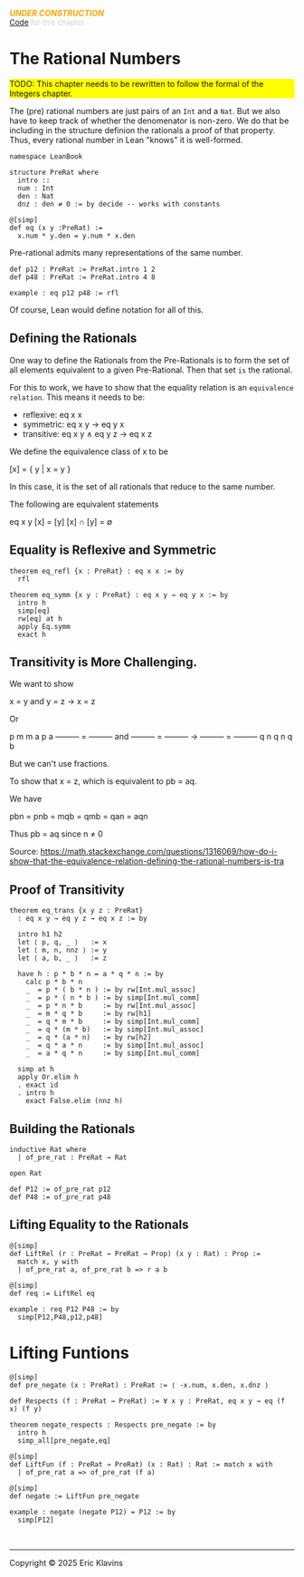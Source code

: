 
<div style='display:none'>
--  Copyright (C) 2025  Eric Klavins
--
--  This program is free software: you can redistribute it and/or modify
--  it under the terms of the GNU General Public License as published by
--  the Free Software Foundation, either version 3 of the License, or
--  (at your option) any later version.   
</div>

<span style='color: orange'>***UNDER CONSTRUCTION***</span><br>
<span style='color: lightgray; font-size: 10pt'><a href='https://github.com/klavins/LeanBook/blob/main/main/../LeanBook/Chapters/Numbers.lean'>Code</a> for this chapter</span>
 # The Rational Numbers

<div style='background: yellow'>TODO: This chapter needs to be rewritten to follow the formal of the Integers chapter.</div>

The (pre) rational numbers are just pairs of an `Int` and a `Nat`. But we also have to keep track of whether the denomenator is non-zero. We do that be including in the structure definion the rationals a proof of that property. Thus, every rational number in Lean "knows" it is well-formed. 
```lean
namespace LeanBook

structure PreRat where
  intro ::
  num : Int
  den : Nat
  dnz : den ≠ 0 := by decide -- works with constants

@[simp]
def eq (x y :PreRat) :=
  x.num * y.den = y.num * x.den
```
 Pre-rational admits many representations of the same number. 
```lean
def p12 : PreRat := PreRat.intro 1 2
def p48 : PreRat := PreRat.intro 4 8

example : eq p12 p48 := rfl
```
 Of course, Lean would define notation for all of this. 
 ## Defining the Rationals

One way to define the Rationals from the Pre-Rationals is to form the set of all elements equivalent to a given Pre-Rational. Then that set `is` the rational.

For this to work, we have to show that the equality relation is an `equivalence relation`. This means it needs to be:

  - reflexive: eq x x
  - symmetric: eq x y → eq y x
  - transitive: eq x y ∧ eq y z → eq x z

We define the equivalence class of x to be

  [x] = { y | x = y }

In this case, it is the set of all rationals that reduce to the same number.

The following are equivalent statements

  eq x y
  [x] = [y]
  [x] ∩ [y] = ∅


 ## Equality is Reflexive and Symmetric 
```lean
theorem eq_refl {x : PreRat} : eq x x := by
  rfl

theorem eq_symm {x y : PreRat} : eq x y → eq y x := by
  intro h
  simp[eq]
  rw[eq] at h
  apply Eq.symm
  exact h
```
 ## Transitivity is More Challenging.

We want to show

   x  =  y   and   y  =  z  →  x  =  z

Or

   p     m         m     a      p     a
  ——— = ———  and  ——— = ——— →  ——— = ———
   q     n         q     n      q     b

But we can't use fractions.

To show that x = z, which is equivalent to pb = aq.

We have

   pbn = pnb = mqb = qmb = qan = aqn

   Thus pb = aq since n ≠ 0

   Source: https://math.stackexchange.com/questions/1316069/how-do-i-show-that-the-equivalence-relation-defining-the-rational-numbers-is-tra


 ## Proof of Transitivity 
```lean
theorem eq_trans {x y z : PreRat}
  : eq x y → eq y z → eq x z := by

  intro h1 h2
  let ⟨ p, q, _ ⟩   := x
  let ⟨ m, n, nnz ⟩ := y
  let ⟨ a, b, _ ⟩   := z

  have h : p * b * n = a * q * n := by
    calc p * b * n
    _  = p * ( b * n ) := by rw[Int.mul_assoc]
    _  = p * ( n * b ) := by simp[Int.mul_comm]
    _  = p * n * b     := by rw[Int.mul_assoc]
    _  = m * q * b     := by rw[h1]
    _  = q * m * b     := by simp[Int.mul_comm]
    _  = q * (m * b)   := by simp[Int.mul_assoc]
    _  = q * (a * n)   := by rw[h2]
    _  = q * a * n     := by simp[Int.mul_assoc]
    _  = a * q * n     := by simp[Int.mul_comm]

  simp at h
  apply Or.elim h
  . exact id
  . intro h
    exact False.elim (nnz h)
```
 ## Building the Rationals 
```lean
inductive Rat where
  | of_pre_rat : PreRat → Rat

open Rat

def P12 := of_pre_rat p12
def P48 := of_pre_rat p48
```
 ## Lifting Equality to the Rationals 
```lean
@[simp]
def LiftRel (r : PreRat → PreRat → Prop) (x y : Rat) : Prop :=
  match x, y with
  | of_pre_rat a, of_pre_rat b => r a b

@[simp]
def req := LiftRel eq

example : req P12 P48 := by
  simp[P12,P48,p12,p48]
```
 # Lifting Funtions 
```lean
@[simp]
def pre_negate (x : PreRat) : PreRat := ⟨ -x.num, x.den, x.dnz ⟩

def Respects (f : PreRat → PreRat) := ∀ x y : PreRat, eq x y → eq (f x) (f y)

theorem negate_respects : Respects pre_negate := by
  intro h
  simp_all[pre_negate,eq]

@[simp]
def LiftFun (f : PreRat → PreRat) (x : Rat) : Rat := match x with
  | of_pre_rat a => of_pre_rat (f a)

@[simp]
def negate := LiftFun pre_negate

example : negate (negate P12) = P12 := by
  simp[P12]
```

<div style='height=50px'>&nbsp;</div><hr>
Copyright © 2025 Eric Klavins
